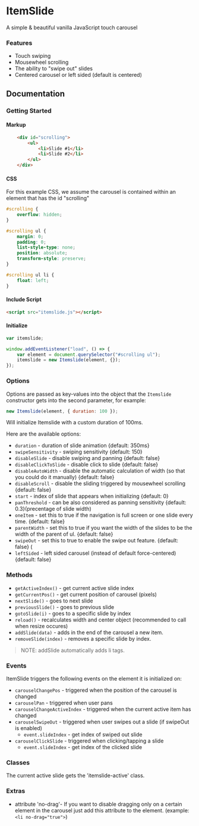 # ItemSlide

A simple & beautiful vanilla JavaScript touch carousel

### Features
- Touch swiping
- Mousewheel scrolling
- The ability to "swipe out" slides
- Centered carousel or left sided (default is centered)

## Documentation

### Getting Started

#### Markup
```html
    <div id="scrolling">
        <ul>
            <li>Slide #1</li>
            <li>Slide #2</li>
        </ul>
    </div>
```

#### CSS

For this example CSS, we assume the carousel is contained within an element that has the id "scrolling"

```css
#scrolling {
    overflow: hidden;
}

#scrolling ul {
    margin: 0;
    padding: 0;
    list-style-type: none;
    position: absolute;
    transform-style: preserve;
}

#scrolling ul li {
    float: left;
}
```

#### Include Script

```html
<script src="itemslide.js"></script>
```

#### Initialize

```js
var itemslide;

window.addEventListener("load", () => {
    var element = document.querySelector("#scrolling ul");
    itemslide = new Itemslide(element, {});
});
```

### Options

Options are passed as key-values into the object that the ```Itemslide``` constructor gets into the second parameter, for example:

```js
new Itemslide(element, { duration: 100 });
```

Will initialize Itemslide with a custom duration of 100ms.

Here are the available options:

- ```duration``` - duration of slide animation {default: 350ms}
- ```swipeSensitivity``` - swiping sensitivity {default: 150}
- ```disableSlide``` - disable swiping and panning {default: false}
- ```disableClickToSlide``` - disable click to slide {default: false}
- ```disableAutoWidth``` - disable the automatic calculation of width (so that you could do it manually) {default: false}
- ```disableScroll``` - disable the sliding triggered by mousewheel scrolling {default: false}
- ```start``` - index of slide that appears when initializing {default: 0}
- ```panThreshold``` - can be also considered as panning sensitivity {default: 0.3}(precentage of slide width)
- ```oneItem``` - set this to true if the navigation is full screen or one slide every time. {default: false}
- ```parentWidth``` - set this to true if you want the width of the slides to be the width of the parent of ul. {default: false}
- ```swipeOut``` - set this to true to enable the swipe out feature. {default: false} (
- ```leftSided``` - left sided carousel (instead of default force-centered) {default: false}

### Methods

- ```getActiveIndex()``` - get current active slide index
- ```getCurrentPos()``` - get current position of carousel (pixels)
- ```nextSlide()``` - goes to next slide
- ```previousSlide()``` - goes to previous slide
- ```gotoSlide(i)``` - goes to a specific slide by index
- ```reload()``` - recalculates width and center object (recommended to call when resize occures)
- ```addSlide(data)``` - adds in the end of the carousel a new item.
- ```removeSlide(index)``` - removes a specific slide by index.

> NOTE: addSlide automatically adds li tags.

### Events

ItemSlide triggers the following events on the element it is initialized on:

- ```carouselChangePos``` - triggered when the position of the carousel is changed
- ```carouselPan``` - triggered when user pans
- ```carouselChangeActiveIndex``` - triggered when the current active item has changed
- ```carouselSwipeOut``` - triggered when user swipes out a slide (if swipeOut is enabled)
  * ```event.slideIndex``` - get index of swiped out slide
- ```carouselClickSlide``` - triggered when clicking/tapping a slide
  * ```event.slideIndex``` - get index of the clicked slide

### Classes

The current active slide gets the 'itemslide-active' class.

### Extras

- attribute 'no-drag'- If you want to disable dragging only on a certain element in the carousel just add this attribute to the element. (example: ```<li no-drag="true">```)
